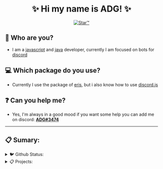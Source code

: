 <h1 align="center">✨ Hi my name is ADG! ✨</h1>
<p align="center">
    <a href="https://top.gg/bot/719524114536333342">
        <img src="https://media.discordapp.net/attachments/719978696278278224/790326252745392128/starbanner.jpg?width=803&height=452" alt="Star™" />
    </a>
</p>

## 🤔 Who are you?
- I am a [javascript](https://developer.mozilla.org/en-US/docs/Web/JavaScript) and [java](https://www.java.com/pt-BR/) developer, currently I am focused on bots for [discord](https://discord.com/)
## 💻 Which package do you use?
- Currently I use the package of [eris](https://www.npmjs.com/package/eris), but i also know how to use [discord.js](https://www.npmjs.com/package/discord.js)
## ❓ Can you help me?
- Yes, I'm always in a good mood if you want some help you can add me on discord: [**ADG#3474**](https://discord.com/users/717766639260532826)

<hr>

## 📋 Sumary:

<details>
<summary>🐦 Github Status:</summary>
<img src="https://github-readme-stats.vercel.app/api/top-langs/?username=yADGithub&theme=transparent" alt="top-langs" class="center">
<img src="https://github-readme-stats.vercel.app/api?username=yADGithub&show_icons=true&theme=transparent" alt="show_icons" class="center">
</details>

<details>
    <summary>📋 Projects:</summary>

    <br>

    <center>

        <a href="https://listcord.gg/x/star">Star™</a>
        <br>
        <a href="https://top.gg/bot/749953394894045254">Giveaway</a>

    </center>

</details>
<style>
.center {
  display: block;
  margin-left: auto;
  margin-right: auto;
  width: 50%;
}
</style>
